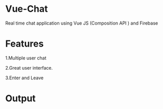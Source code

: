 # Vue-Chat
Real time chat application using Vue JS (Composition API ) and Firebase

# Features 

1.Multiple user chat

2.Great user interface.

3.Enter and Leave

# Output 

